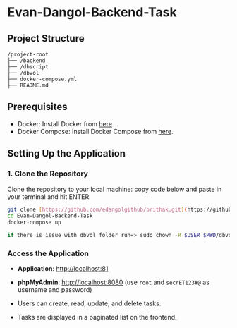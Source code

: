 # Evan-Dangol-Backend-Task

## Project Structure
```
/project-root
├── /backend
├── /dbscript
├── /dbvol
├── docker-compose.yml
├── README.md
```

## Prerequisites

- Docker: Install Docker from [here](https://docs.docker.com/get-docker/).
- Docker Compose: Install Docker Compose from [here](https://docs.docker.com/compose/install/).

## Setting Up the Application

### 1. Clone the Repository

Clone the repository to your local machine:
copy code below and paste in your terminal and hit ENTER.
```bash
git clone [https://github.com/edangolgithub/prithak.git](https://github.com/edangolgithub/Evan-Dangol-Backend-Task.git)
cd Evan-Dangol-Backend-Task
docker-compose up

if there is issue with dbvol folder run=> sudo chown -R $USER $PWD/dbvol

```
### Access the Application

* **Application**: [http://localhost:81](http://localhost:8009)
* **phpMyAdmin**: [http://localhost:8080](http://localhost:8080) (use `root` and `secrET123#@` as username and password)



* Users can create, read, update, and delete tasks.
* Tasks are displayed in a paginated list on the frontend.

